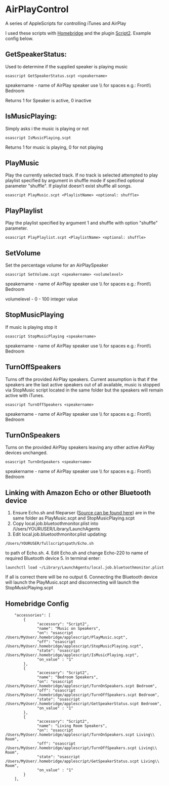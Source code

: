 # AirPlayControl

A series of AppleScripts for controlling iTunes and AirPlay

I used these scripts with [Homebridge](https://github.com/nfarina/homebridge) and the plugin [Script2](https://www.npmjs.com/package/homebridge-script2).  Example config below.

## GetSpeakerStatus: 
Used to determine if the supplied speaker is playing music
```
osascript GetSpeakerStatus.scpt <speakername>
```
speakername - name of AirPlay speaker use \\\\ for spaces e.g.: Front\\\\ Bedroom

Returns 1 for Speaker is active, 0 inactive

## IsMusicPlaying:
Simply asks i the music is playing or not
```
osascript IsMusicPlaying.scpt
```
Returns 1 for music is playing, 0 for not playing

## PlayMusic
Play the currently selected track. If no track is selected attempted to play playlist specified by argument <PlaylistName> in shuffle mode if specified optional parameter "shuffle". If playlist doesn’t exist shuffle all songs.  

```
osascript PlayMusic.scpt <PlaylistName> <optional: shuffle>
```

## PlayPlaylist
Play the playlist specified by argument 1 <PlaylistName> and shuffle with option "shuffle" parameter.
    
```
osascript PlayPlaylist.scpt <PlaylistName> <optional: shuffle>
```

## SetVolume
Set the percentage volume for an AirPlaySpeaker
```
osascript SetVolume.scpt <speakername> <volumelevel>
```
speakername - name of AirPlay speaker use \\\\ for spaces e.g.: Front\\\\ Bedroom

volumelevel - 0 - 100 integer value

## StopMusicPlaying
If music is playing stop it
```
osascript StopMusicPlaying <speakername>
```
speakername - name of AirPlay speaker use \\\\ for spaces e.g.: Front\\\\ Bedroom

## TurnOffSpeakers
Turns off the provided AirPlay speakers. Current assumption is that if the speakers are the last active speakers out of all available, music is stopped via StopMusic script located in the same folder but the speakers will remain active with iTunes.
```
osascript TurnOffSpeakers <speakername>
```
speakername - name of AirPlay speaker use \\\\ for spaces e.g.: Front\\\\ Bedroom

## TurnOnSpeakers
Turns on the provided AirPlay speakers leaving any other active AirPlay devices unchanged.
```
osascript TurnOnSpeakers <speakername>
```
speakername - name of AirPlay speaker use \\\\ for spaces e.g.: Front\\\\ Bedroom

## Linking with Amazon Echo or other Bluetooth device
1. Ensure Echo.sh and fileparser ([Source can be found here](https://github.com/adamb3ll/fileparser)) are in the same folder as PlayMusic.scpt and StopMusicPlaying.scpt
2. Copy local.job.bluetoothmonitor.plist into /Users/YOURUSER/Library/LaunchAgents
3. Edit local.job.bluetoothmonitor.plist updating:
    
```
/Users/YOURUSER/fullscriptspath/Echo.sh
```
to path of Echo.sh.
4. Edit Echo.sh and change Echo-220 to name of required Bluetooth device
5. In terminal enter:
```
launchctl load ~/Library/LaunchAgents/local.job.bluetoothmonitor.plist
```
If all is correct there will be no output
6. Connecting the Bluetooth device will launch the PlayMusic.scpt and disconnecting will launch the StopMusicPlaying.scpt

## Homebridge Config
```
    "accessories": [
        {
              "accessory": "Script2",
              "name": "Music on Speakers",
              "on": "osascript /Users/MyUser/.homebridge/applescript/PlayMusic.scpt",
              "off": "osascript /Users/MyUser/.homebridge/applescript/StopMusicPlaying.scpt",
              "state": "osascript /Users/MyUser/.homebridge/applescript/IsMusicPlaying.scpt",
              "on_value" : "1"    
        },
        {
              "accessory": "Script2",
              "name": "Bedroom Speakers",
              "on": "osascript /Users/MyUser/.homebridge/applescript/TurnOnSpeakers.scpt Bedroom",
              "off": "osascript /Users/MyUser/.homebridge/applescript/TurnOffSpeakers.scpt Bedroom",
              "state": "osascript /Users/MyUser/.homebridge/applescript/GetSpeakerStatus.scpt Bedroom",
              "on_value" : "1"    
        },
        {
              "accessory": "Script2",
              "name": "Living Room Speakers",
              "on": "osascript /Users/MyUser/.homebridge/applescript/TurnOnSpeakers.scpt Living\\ Room",
              "off": "osascript /Users/MyUser/.homebridge/applescript/TurnOffSpeakers.scpt Living\\ Room",
              "state": "osascript /Users/MyUser/.homebridge/applescript/GetSpeakerStatus.scpt Living\\ Room",
              "on_value" : "1"    
        }  
    ],
```
